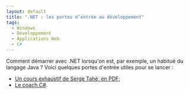 ```yaml
---
layout: default
title: ".NET : les portes d’entrée au développement"
tags:
  - Windows
  - Développement
  - Applications Web
  - C#
---
```


Comment démarrer avec .NET lorsqu'on est, par exemple, un habitué du langage
Java ? Voici quelques portes d'entrée utiles pour se lancer :

- [Un cours exhaustif de Serge Tahé, en PDF](http://tahe.developpez.com/dotnet/csharp/);
- [Le coach C#](http://msdn.microsoft.com/fr-fr/vcsharp/msdn.coachcsharp.aspx).
